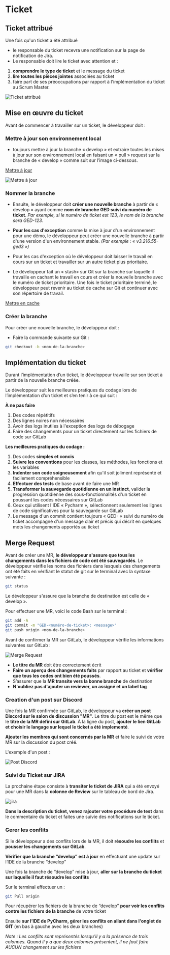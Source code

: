 # Ticket

## Ticket attribué

Une fois qu'un ticket a été attribué
- le responsable du ticket recevra une notification sur la page
de notification de Jira. 
- Le responsable doit lire le ticket avec attention et :

1. **comprendre le type de ticket** et le message du ticket
2. **lire toutes les pièces jointes** associées au ticket
3. faire part de ses préoccupations par rapport à l'implémentation du ticket au Scrum Master.

![Ticket attribué](ticket_attribution.png)

## Mise en œuvre du ticket

Avant de commencer à travailler sur un ticket, le développeur doit :

### Mettre à jour son environnement local

- toujours mettre à jour la branche « develop » et extraire toutes les mises à jour sur son environnement local en faisant
un « pull » request sur la branche de « develop » comme suit sur l’image ci-dessous.

[Mettre à jour](Guide-Utilisation-Git.md#pull)

![Mettre à jour](pull.png)

### Nommer la branche

- Ensuite, le développeur doit **créer une nouvelle branche** à partir de « develop » ayant comme
  **nom de branche GED suivi du numéro de ticket**. *Par exemple, si le numéro de ticket est 123, le nom de la branche sera GED-123.*

- **Pour les cas d'exception** comme la mise à jour d'un environnement pour une démo, le
  développeur peut créer une nouvelle branche à partir d'une version d'un environnement
  stable. *(Par exemple : « v3.216.55-ged3 »)*

- Pour les cas d'exception où le développeur doit laisser le travail en cours sur un ticket et
  travailler sur un autre ticket plus prioritaire.

- Le développeur fait un « stash» sur Git sur la branche sur laquelle il travaille en cachant le
  travail en cours et créer la nouvelle branche avec le numéro de ticket prioritaire. Une fois le
  ticket prioritaire terminé, le développeur peut revenir au ticket de cache sur Git et continuer
  avec son répertoire de travail.

[Mettre en cache](Guide-Utilisation-Git.md#stash)

### Créer la branche

Pour créer une nouvelle branche, le développeur doit :

- Faire la commande suivante sur Git :

```bash
git checkout -b <nom-de-la-branche>
```

## Implémentation du ticket

Durant l’implémentation d’un ticket, le développeur travaille sur son ticket à partir de la
nouvelle branche créée.

Le développeur suit les meilleures pratiques du codage lors de l’implémentation d’un ticket et
s’en tenir à ce qui suit :

**À ne pas faire**
1. Des codes répétitifs
2. Des lignes noires non nécessaires
3. Avoir des logs inutiles à l'exception des logs de débogage
4. Faire des changements pour un ticket directement sur les fichiers de code sur GitLab

**Les meilleures pratiques du codage :**
1. Des codes **simples et concis** 
2. **Suivre les conventions** pour les classes, les méthodes, les fonctions et les variables 
3. **Indenter son code soigneusement** afin qu'il soit joliment représenté et facilement compréhensible 
4. **Effectuer des tests** de base avant de faire une MR 
5. **Transformer la sauvegarde quotidienne en un instinct**, valider la progression quotidienne des sous-fonctionnalités d'un ticket en poussant les codes nécessaires sur GitLab 
6. Ceux qui utilisent l'IDE « Pycharm », sélectionnent seulement les lignes de code significatives pour la sauvegarde sur GitLab 
7. Le message d'un commit contient toujours « GED- » suivi du numéro de ticket accompagné d'un message clair et précis qui décrit en quelques mots les changements apportés au ticket

## Merge Request

Avant de créer une MR, **le développeur s'assure que tous les changements dans les fichiers de
code ont été sauvegardés**. Le développeur vérifie les noms des fichiers dans lesquels des
changements ont été faits en vérifiant le statut de git sur le terminal avec la syntaxe suivante :

```bash
git status
```

Le développeur s'assure que la branche de destination est celle de « develop ».

Pour effectuer une MR, voici le code Bash sur le terminal :

```bash
git add -A
git commit -m "GED-<numéro-de-ticket>: <message>"
git push origin <nom-de-la-branche>
```

Avant de confirmer la MR sur GitLab, le développeur vérifie les informations suivantes sur
GitLab :

![Merge Request](merge_request.png)

* **Le titre du MR** doit être correctement écrit
* **Faire un aperçu des changements faits** par rapport au ticket et **vérifier que tous les codes ont bien été poussés**.
* S’assurer que la **MR transite vers la bonne branche** de destination
* **N'oubliez pas d'ajouter un reviewer, un assigné et un label tag**

### Creation d'un post sur Discord

Une fois la MR confirmée sur GitLab, le développeur va **créer un post Discord sur le salon de
discussion "MR"**. Le titre du post est le même que le **titre de la MR défini sur GitLab**. À la ligne
du post, **ajouter le lien GitLab et choisir le langage sur lequel le ticket a été implementé**.

**Ajouter les membres qui sont concernés par la MR** et faire le suivi de votre MR sur la discussion
du post créé.

L'exemple d'un post :

![Post Discord](discord_post.png)

### Suivi du Ticket sur JIRA

La prochaine étape consiste à **transiter le ticket de JIRA** qui a été envoyé pour une MR dans la
**colonne de Review** sur le tableau de bord de Jira.

![jira](jira.png)

**Dans la description du ticket, venez rajouter votre procédure de test** dans le commentaire du
ticket et faites une suivie des notifications sur le ticket.

### Gerer les conflits

Si le développeur a des conflits lors de la MR, il doit **résoudre les conflits** et **pousser les changements sur GitLab**.

**Vérifier que la branche “develop” est à jour** en effectuant une update sur l‘IDE de la branche
“develop”

Une fois la branche de “develop” mise à jour, **aller sur la branche du ticket sur laquelle il faut résoudre les conflits**

Sur le terminal effectuer un :
```Bash
git Pull origin
```
Pour récupérer les fichiers de la branche
de “develop” **pour voir les conflits contre les fichiers de la branche** de votre ticket

Ensuite **sur l’IDE de PyCharm, gérer les conflits en allant dans l'onglet de GIT** (en bas à gauche
avec les deux branches)

*Note : Les conflits sont représentés lorsqu'il y a la présence de trois colonnes. Quand il y a
que deux colonnes présentent, il ne faut faire AUCUN changement sur les fichiers*